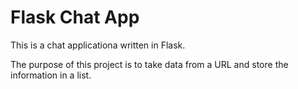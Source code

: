 # Flask Chat App

This is a chat applicationa written in Flask.

The purpose of this project is to take data from a URL and store the information in a list.